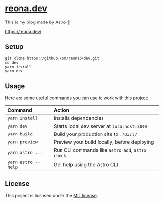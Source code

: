 # [reona.dev](https://reona.dev/)

This is my blog made by [Astro](https://astro.build/) 🚀

https://reona.dev/

## Setup

```shell
git clone https://github.com/reona5/dev.git
cd dev
yarn install
yarn dev
```

## Usage

Here are some useful commands you can use to work with this project:

| Command             | Action                                           |
| :------------------ | :----------------------------------------------- |
| `yarn install`      | Installs dependencies                            |
| `yarn dev`          | Starts local dev server at `localhost:3000`      |
| `yarn build`        | Build your production site to `./dist/`          |
| `yarn preview`      | Preview your build locally, before deploying     |
| `yarn astro ...`    | Run CLI commands like `astro add`, `astro check` |
| `yarn astro --help` | Get help using the Astro CLI                     |

## License

This project is licensed under the [MIT license](https://github.com/reona5/dev/blob/main/LICENSE).
